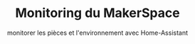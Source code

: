 ---
project_number: 00
hero_image: image.png
hero_darken: true
layout: project
image: image.png
product_toc: true

title: Monitoring du MakerSpace
subtitle: monitorer les pièces et l'environnement avec Home-Assistant
description: 

tags: 
multi-group: false
empty_group: true
state_new: true
area: 
soft:

categories:
  - label: Projets I3 2025
    check: true

---